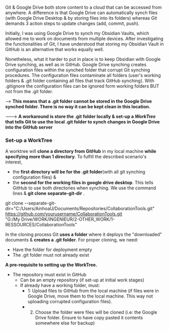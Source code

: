 
Git & Google Drive both store content to a cloud that can be accessed from anywhere. A difference is that Google Drive can automatically synch files (with Google Drive Desktop & by storing files into its folders) whereas Git demands 3 action steps to update changes (add, commit, push). 

Initially, I was using Google Drive to synch my Obsidian Vaults, which allowed me to work on documents from multiple devices. After investigating the functionalities of Git, I have understood that storing my Obsidian Vault in GitHub is an alternative that works equally well. 

Nonetheless, what it harder to put in place is to keep Obsidian with Google Drive synching, as well as in GitHub. Google Drive synching creates configuration files within the synched folder that corrupt Git synching procedures. The configuration files contaminate all folders (user's working folders & .git folder containing all files that track GitHub synching). With .gitignore the configuration files can be ignored form working folders BUT not from the .git folder. 

-->  **This means that a .git folder cannot be stored in the Google Drive synched folder. There is no way it can be kept clean in this location.** 

--->  **A workaround is store the .git folder locally & set-up a *WorkTree* that tells Git to use the local .git folder to synch changes in Google Drive into the GitHub server** 

### Set-up a WorkTree

A worktree will **clone a directory from GitHub** in my local machine **while specifying more than 1 directory**. To fulfill the described scenario's interest, 
- the **first directory will be for the .git folder**(with all git synching configuration files) &
- the **second for the working files in google drive desktop**. 
This tells GitHub to use both directories when synching. We use the command lines & **git clone** **separate-git-dir** . 

git clone --separate-git-dir="C:/Users/AinhoaU/Documents/Repositories/CollaborationTools.git" \
  https://github.com/yourusername/CollaborationTools.git \
  "G:/My Drive/WORK/INGENIEUR/2-OTHER_WORK/1-RESSOURCES/CollaborationTools"

In the cloning process Git **uses a folder** where it deploys the "downloaded" documents & **creates a .git folder**. For proper cloning, we need: 
- Have the folder for deployment empty
- The .git folder must not already exist 


**A pre-requisite to setting up the WorkTree.**
- The repository must exist in GitHub 
	- Can be an empty repository (if set-up at initial work stages)
	- If already have a working folder, must: 
		- 1: Upload files to GitHub from the local machine (if files were in Google Drive, move them to the local machine. This way not uploading corrupted configuration files). 
		- 2. Choose the folder were files will be cloned  (i.e: the Google Drive folder. Ensure to have copy pasted it contents somewhere else for backup)